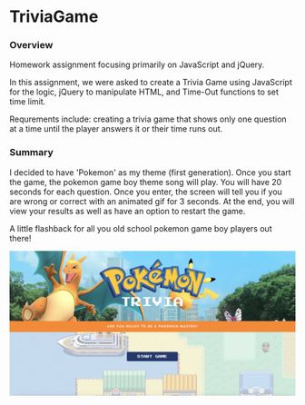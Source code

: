 # TriviaGame

### Overview

Homework assignment focusing primarily on JavaScript and jQuery. 

In this assignment, we were asked to create a Trivia Game using JavaScript for the logic, jQuery to manipulate HTML, and Time-Out functions to set time limit. 

Requrements include: creating a trivia game that shows only one question at a time until the player answers it or their time runs out.

### Summary

I decided to have 'Pokemon' as my theme (first generation). Once you start the game, the pokemon game boy theme song will play. You will have 20 seconds for each question. Once you enter, the screen will tell you if you are wrong or correct with an animated gif for 3 seconds. At the end, you will view your results as well as have an option to restart the game. 

A little flashback for all you old school pokemon game boy players out there!

![Alt text](/assets/images/webimage.png)
